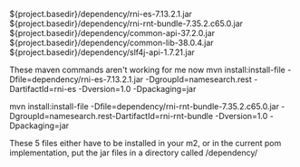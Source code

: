   ${project.basedir}/dependency/rni-es-7.13.2.1.jar
  ${project.basedir}/dependency/rni-rnt-bundle-7.35.2.c65.0.jar
  ${project.basedir}/dependency/common-api-37.2.0.jar
  ${project.basedir}/dependency/common-lib-38.0.4.jar
  ${project.basedir}/dependency/slf4j-api-1.7.21.jar

These maven commands aren't working for me now
mvn install:install-file -Dfile=dependency/rni-es-7.13.2.1.jar -DgroupId=namesearch.rest -DartifactId=rni-es -Dversion=1.0 -Dpackaging=jar

mvn install:install-file -Dfile=dependency/rni-rnt-bundle-7.35.2.c65.0.jar -DgroupId=namesearch.rest-DartifactId=rni-rnt-bundle -Dversion=1.0 -Dpackaging=jar

These 5 files either have to be installed in your m2, or in the current pom implementation, put the jar files in a directory called /dependency/